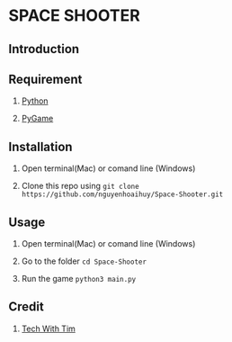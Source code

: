 # SPACE SHOOTER

## Introduction

## Requirement

1. [Python](https://www.python.org/downloads/)

2. [PyGame](https://www.pygame.org/wiki/GettingStarted)

## Installation

1. Open terminal(Mac) or comand line (Windows)

2. Clone this repo using ```git clone https://github.com/nguyenhoaihuy/Space-Shooter.git```

## Usage

1. Open terminal(Mac) or comand line (Windows)

2. Go to the folder ```cd Space-Shooter```

3. Run the game ```python3 main.py```

## Credit

1. [Tech With Tim](https://www.youtube.com/channel/UC4JX40jDee_tINbkjycV4Sg)
